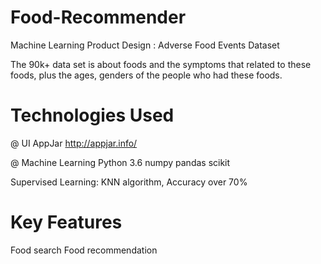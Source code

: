 
# Food-Recommender
Machine Learning Product Design : Adverse Food Events Dataset

The 90k+ data set is about foods and the symptoms that related to these foods, plus the ages, genders of the people who had these foods.

# Technologies Used
@ UI
AppJar http://appjar.info/

@ Machine Learning
Python 3.6
numpy
pandas
scikit

Supervised Learning: KNN algorithm, Accuracy over 70%

# Key Features
Food search
Food recommendation

